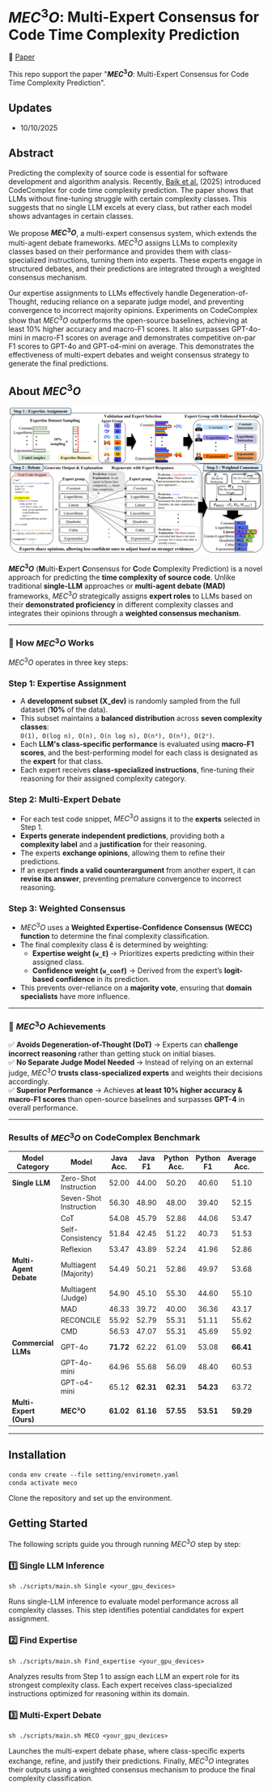 # $MEC^3O$: Multi-Expert Consensus for Code Time Complexity Prediction

📖 [Paper](https://~~~~~)

This repo support the paper "**$MEC^3O$**: Multi-Expert Consensus for Code Time Complexity Prediction".


## Updates
- 10/10/2025

## Abstract
Predicting the complexity of source code is essential for software development and algorithm analysis. Recently, [Baik et al.](https://github.com/sybaik1/CodeComplex/tree/main?tab=readme-ov-file) (2025) introduced CodeComplex for code time complexity prediction. The paper shows that LLMs without fine-tuning struggle with certain complexity classes. This suggests that no single LLM excels at every class, but rather each model shows advantages in certain classes. 

We propose **$MEC^3O$**, a multi-expert consensus system, which extends the multi-agent debate frameworks. $MEC^3O$ assigns LLMs to complexity classes based on their performance and provides them with class-specialized instructions, turning them into experts. These experts engage in structured debates, and their predictions are integrated through a weighted consensus mechanism. 

Our expertise assignments to LLMs effectively handle Degeneration-of-Thought, reducing reliance on a separate judge model, and preventing convergence to incorrect majority opinions. Experiments on CodeComplex show that $MEC^3O$ outperforms the open-source baselines, achieving at least 10% higher accuracy and macro-F1 scores. It also surpasses GPT-4o-mini in macro-F1 scores on average and demonstrates competitive on-par F1 scores to GPT-4o and GPT-o4-mini on average. This demonstrates the effectiveness of multi-expert debates and weight consensus strategy to generate the final predictions.

## About $MEC^3O$
![Full Picture](figures/overview.png)

**$MEC^3O$** (**M**ulti-**E**xpert **C**onsensus for **C**ode **C**omplexity Prediction) is a novel approach for predicting the **time complexity of source code**. Unlike traditional **single-LLM** approaches or **multi-agent debate (MAD)** frameworks, $MEC^3O$ strategically assigns **expert roles** to LLMs based on their **demonstrated proficiency** in different complexity classes and integrates their opinions through a **weighted consensus mechanism**.

---

### 🔹 How $MEC^3O$ Works

$MEC^3O$ operates in three key steps:

### **Step 1: Expertise Assignment**
- A **development subset (X_dev)** is randomly sampled from the full dataset (**10%** of the data).  
- This subset maintains a **balanced distribution** across **seven complexity classes**:  
  `O(1), O(log n), O(n), O(n log n), O(n²), O(n³), O(2ⁿ)`.
- Each **LLM's class-specific performance** is evaluated using **macro-F1 scores**, and the best-performing model for each class is designated as the **expert** for that class.
- Each expert receives **class-specialized instructions**, fine-tuning their reasoning for their assigned complexity category.

### **Step 2: Multi-Expert Debate**
- For each test code snippet, $MEC^3O$ assigns it to the **experts** selected in Step 1.  
- **Experts generate independent predictions**, providing both a **complexity label** and a **justification** for their reasoning.  
- The experts **exchange opinions**, allowing them to refine their predictions.  
- If an expert **finds a valid counterargument** from another expert, it can **revise its answer**, preventing premature convergence to incorrect reasoning.

### **Step 3: Weighted Consensus**
- $MEC^3O$ uses a **Weighted Expertise-Confidence Consensus (WECC) function** to determine the final complexity classification.  
- The final complexity class **ĉ** is determined by weighting:
  - **Expertise weight (`w_E`)** → Prioritizes experts predicting within their assigned class.  
  - **Confidence weight (`w_conf`)** → Derived from the expert’s **logit-based confidence** in its prediction.  
- This prevents over-reliance on a **majority vote**, ensuring that **domain specialists** have more influence.

---

### **🚀 $MEC^3O$ Achievements**
✅ **Avoids Degeneration-of-Thought (DoT)** → Experts can **challenge incorrect reasoning** rather than getting stuck on initial biases.  
✅ **No Separate Judge Model Needed** → Instead of relying on an external judge, $MEC^3O$ **trusts class-specialized experts** and weights their decisions accordingly.  
✅ **Superior Performance** → Achieves **at least 10% higher accuracy & macro-F1 scores** than open-source baselines and surpasses **GPT-4** in overall performance.  

---

### Results of $MEC^3O$ on CodeComplex Benchmark
| Model Category | Model | Java Acc. | Java F1 | Python Acc. | Python F1 | Average Acc. | Average F1 |
|----------------|-------------------------------|:-----:|:----:|:------:|:----:|:------:|:----:|
| **Single LLM** | Zero-Shot Instruction | 52.00 | 44.00 | 50.20 | 40.60 | 51.10 | 42.30 |
|                | Seven-Shot Instruction | 56.30 | 48.90 | 48.00 | 39.40 | 52.15 | 44.15 |
|                | CoT | 54.08 | 45.79 | 52.86 | 44.06 | 53.47 | 44.93 |
|                | Self-Consistency | 51.84 | 42.45 | 51.22 | 40.73 | 51.53 | 41.59 |
|                | Reflexion | 53.47 | 43.89 | 52.24 | 41.96 | 52.86 | 42.93 |
| **Multi-Agent Debate** | Multiagent (Majority) | 54.49 | 50.21 | 52.86 | 49.97 | 53.68 | 50.09 |
|                     | Multiagent (Judge) | 54.90 | 45.10 | 55.30 | 44.60 | 55.10 | 44.85 |
|                     | MAD | 46.33 | 39.72 | 40.00 | 36.36 | 43.17 | 38.04 |
|                     | RECONCILE | 55.92 | 52.79 | 55.31 | 51.11 | 55.62 | 51.95 |
|                     | CMD | 56.53 | 47.07 | 55.31 | 45.69 | 55.92 | 46.38 |
| **Commercial LLMs** | GPT-4o | **71.72** | 62.22 | 61.09 | 53.08 | **66.41** | **57.65** |
|                     | GPT-4o-mini | 64.96 | 55.68 | 56.09 | 48.40 | 60.53 | 52.04 |
|                     | GPT-o4-mini | 65.12 | **62.31** | **62.31** | **54.23** | 63.72 | 58.27 |
| **Multi-Expert (Ours)** | **MEC³O** | **61.02** | **61.16** | **57.55** | **53.51** | **59.29** | **57.34** |

---

## Installation
~~~shell
conda env create --file setting/envirometn.yaml
conda activate meco
~~~
Clone the repository and set up the environment.

## Getting Started
The following scripts guide you through running $MEC^3O$ step by step:

### **1️⃣ Single LLM Inference**
~~~shell
sh ./scripts/main.sh Single <your_gpu_devices>
~~~
Runs single-LLM inference to evaluate model performance across all complexity classes.
This step identifies potential candidates for expert assignment.

### **2️⃣ Find Expertise**
~~~shell
sh ./scripts/main.sh Find_expertise <your_gpu_devices>
~~~
Analyzes results from Step 1 to assign each LLM an expert role for its strongest complexity class.
Each expert receives class-specialized instructions optimized for reasoning within its domain.

### **3️⃣ Multi-Expert Debate**
~~~shell
sh ./scripts/main.sh MECO <your_gpu_devices>
~~~
Launches the multi-expert debate phase, where class-specific experts exchange, refine, and justify their predictions.
Finally, $MEC^3O$ integrates their outputs using a weighted consensus mechanism to produce the final complexity classification.
